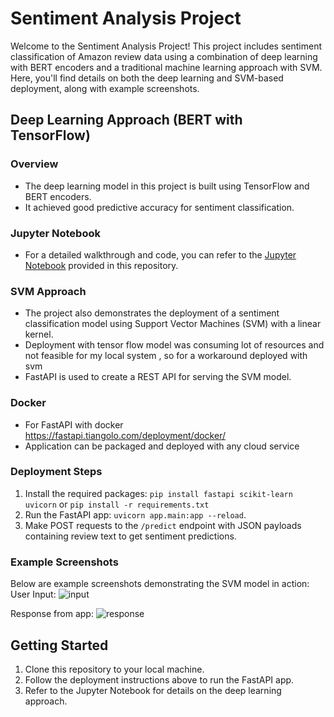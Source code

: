 
# Sentiment Analysis Project

Welcome to the Sentiment Analysis Project! This project includes sentiment classification of Amazon review data using a combination of deep learning with BERT encoders and a traditional machine learning approach with SVM. Here, you'll find details on both the deep learning and SVM-based deployment, along with example screenshots.

## Deep Learning Approach (BERT with TensorFlow)

### Overview
- The deep learning model in this project is built using TensorFlow and BERT encoders.
- It achieved good predictive accuracy for sentiment classification.

### Jupyter Notebook
- For a detailed walkthrough and code, you can refer to the [Jupyter Notebook](link-to-your-jupyter-notebook.ipynb) provided in this repository.

### SVM Approach
- The project also demonstrates the deployment of a sentiment classification model using Support Vector Machines (SVM) with a linear kernel.
- Deployment with tensor flow model was consuming lot of resources and not feasible for my local system , so for a workaround deployed with svm
- FastAPI is used to create a REST API for serving the SVM model.

### Docker 
- For FastAPI with docker https://fastapi.tiangolo.com/deployment/docker/ 
- Application can be packaged and deployed with any cloud service

### Deployment Steps
1. Install the required packages: `pip install fastapi scikit-learn uvicorn` or  `pip install -r requirements.txt`
2. Run the FastAPI app: `uvicorn app.main:app --reload`.
3. Make POST requests to the `/predict` endpoint with JSON payloads containing review text to get sentiment predictions.

### Example Screenshots
Below are example screenshots demonstrating the SVM model in action:
User Input:
![input](https://github.com/Soham7777/Bert-Sentiment/assets/66548809/b3517bf2-b208-4f1e-868c-fdbb447a7403)

Response from app:
![response](https://github.com/Soham7777/Bert-Sentiment/assets/66548809/8c8f1c37-c6bd-4f40-a6cb-7b678bf7e0c8)



## Getting Started

1. Clone this repository to your local machine.
2. Follow the deployment instructions above to run the FastAPI app.
3. Refer to the Jupyter Notebook for details on the deep learning approach.

